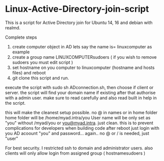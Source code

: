 # Linux-Active-Directory-join-script
This is a script for Active Directory join for Ubuntu 14, 16 and debian with realmd.

Complete steps


1. create computer object in AD lets say the name is= linuxcomputer as example
2. create a group name LINUXCOMPUTERsudoers ( if you wish to remove sudoers you must edit script )
3. set hostname on you computer to linuxcomputer (hostname and hosts files) and reboot
4. git clone this script and run.

execute the script with sudo sh ADconnection.sh, then choose if client or server.
the script will find your domain name if existing
after that authorise with a admin user.
make sure to read carefully and also read built in help in the script.

this will make the cleanest setup possible. no @ in names or in home folder
home folder will be /home/myad.intra/you
User name will be only set as "you" without /myad/you or you@myad.intra. just clean. this is to prevent complications for developers when building code
after reboot just login with you AD acoount "you" and password... again.. no @ or / is needed, just "user"

For best security. I restricted ssh to domain and administrator users.
also clients will only allow login from assigned group ( hostnamesudoers )
